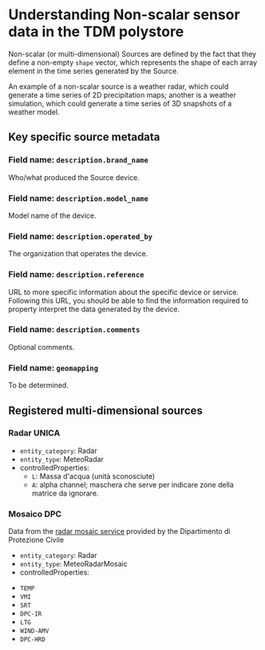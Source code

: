 
# Understanding Non-scalar sensor data in the TDM polystore

Non-scalar (or multi-dimensional) Sources are defined by the fact that they
define a non-empty `shape` vector, which represents the shape of each array
element in the time series generated by the Source.

An example of a non-scalar source is a weather radar, which could generate a time
series of 2D precipitation maps; another is a weather simulation, which could
generate a time series of 3D snapshots of a weather model.
 

## Key specific source metadata

### Field name: `description.brand_name`

Who/what produced the Source device.


### Field name: `description.model_name`

Model name of the device.


### Field name: `description.operated_by`

The organization that operates the device.


### Field name: `description.reference`

URL to more specific information about the specific device or service.
Following this URL, you should be able to find the information required to
property interpret the data generated by the device.

### Field name: `description.comments`

Optional comments.

### Field name: `geomapping`

To be determined.


## Registered multi-dimensional sources


### Radar UNICA

* `entity_category`: Radar
* `entity_type`: MeteoRadar
* controlledProperties:
  - `L`: Massa d'acqua (unità sconosciute)
  - `A`: alpha channel; maschera che serve per indicare zone della matrice da ignorare.


### Mosaico DPC

Data from the [radar mosaic service] provided by the Dipartimento di Protezione
Civile

* `entity_category`: Radar
* `entity_type`: MeteoRadarMosaic
* controlledProperties:
 - `TEMP`
 - `VMI`
 - `SRT`
 - `DPC-IR`
 - `LTG`
 - `WIND-AMV`
 - `DPC-HRD`

[radar mosaic service]: http://www.protezionecivile.gov.it/attivita-rischi/meteo-idro/attivita/previsione-prevenzione/centro-funzionale-centrale-rischio-meteo-idrogeologico/monitoraggio-sorveglianza/mappa-radar
